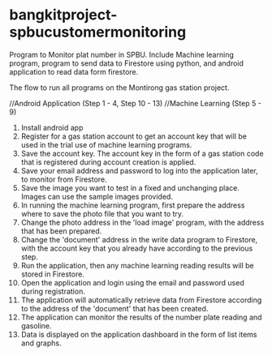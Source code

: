 # bangkitproject-spbucustomermonitoring
Program to Monitor plat number in SPBU. Include Machine learning program, program to send data to Firestore using python, and android application to read data form firestore.

The flow to run all programs on the Montirong gas station project.

//Android Application (Step 1 - 4, Step 10 - 13)
//Machine Learning (Step 5 - 9)
1. Install android app
2. Register for a gas station account to get an account key that will be used in the trial use of machine learning programs.
3. Save the account key. The account key in the form of a gas station code that is registered during account creation is applied.
4. Save your email address and password to log into the application later, to monitor from Firestore.
5. Save the image you want to test in a fixed and unchanging place. Images can use the sample images provided.
6. In running the machine learning program, first prepare the address where to save the photo file that you want to try.
7. Change the photo address in the 'load image' program, with the address that has been prepared.
8. Change the 'document' address in the write data program to Firestore, with the account key that you already have according to the previous step.
9. Run the application, then any machine learning reading results will be stored in Firestore.
10. Open the application and login using the email and password used during registration.
11. The application will automatically retrieve data from Firestore according to the address of the 'document' that has been created.
12. The application can monitor the results of the number plate reading and gasoline.
13. Data is displayed on the application dashboard in the form of list items and graphs.
